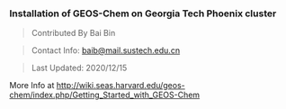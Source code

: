 ### Installation of GEOS-Chem on Georgia Tech Phoenix cluster

> Contributed By Bai Bin

> Contact Info: baib@mail.sustech.edu.cn

> Last Updated: 2020/12/15

More Info at http://wiki.seas.harvard.edu/geos-chem/index.php/Getting_Started_with_GEOS-Chem
